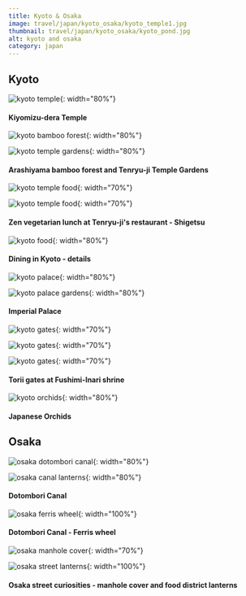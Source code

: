 ```yaml
---
title: Kyoto & Osaka
image: travel/japan/kyoto_osaka/kyoto_temple1.jpg
thumbnail: travel/japan/kyoto_osaka/kyoto_pond.jpg
alt: kyoto and osaka
category: japan
---
```


## Kyoto

![kyoto temple](./assets/img/travel/japan/kyoto_osaka/kyoto_temple2.jpg){: width="80%"}

#### Kiyomizu-dera Temple

![kyoto bamboo forest](./assets/img/travel/japan/kyoto_osaka/kyoto_bamboo.jpg){: width="80%"}

![kyoto temple gardens](./assets/img/travel/japan/kyoto_osaka/kyoto_pond.jpg){: width="80%"}

#### Arashiyama bamboo forest and Tenryu-ji Temple Gardens

![kyoto temple food](./assets/img/travel/japan/kyoto_osaka/kyoto_temple_food1.jpg){: width="70%"}

![kyoto temple food](./assets/img/travel/japan/kyoto_osaka/kyoto_temple_food2.jpg){: width="70%"}

#### Zen vegetarian lunch at Tenryu-ji's restaurant - Shigetsu

![kyoto food](./assets/img/travel/japan/kyoto_osaka/kyoto_food_details.jpg){: width="80%"}

#### Dining in Kyoto - details

![kyoto palace](./assets/img/travel/japan/kyoto_osaka/kyoto_palace.jpg){: width="80%"}

![kyoto palace gardens](./assets/img/travel/japan/kyoto_osaka/kyoto_gardens.jpg){: width="80%"}

#### Imperial Palace

![kyoto gates](./assets/img/travel/japan/kyoto_osaka/kyoto_gates1.jpg){: width="70%"}

![kyoto gates](./assets/img/travel/japan/kyoto_osaka/kyoto_gates2.jpg){: width="70%"}

![kyoto gates](./assets/img/travel/japan/kyoto_osaka/kyoto_gates3.jpg){: width="70%"}

#### Torii gates at Fushimi-Inari shrine

![kyoto orchids](./assets/img/travel/japan/kyoto_osaka/kyoto_orchids.jpg){: width="80%"}

#### Japanese Orchids

## Osaka

![osaka dotombori canal](./assets/img/travel/japan/kyoto_osaka/osaka_canal.jpg){: width="80%"}

![osaka canal lanterns](./assets/img/travel/japan/kyoto_osaka/osaka_canal_lanterns.jpg){: width="80%"}

#### Dotombori Canal

![osaka ferris wheel](./assets/img/travel/japan/kyoto_osaka/osaka_ferris_wheel.jpg){: width="100%"}

#### Dotombori Canal - Ferris wheel

![osaka manhole cover](./assets/img/travel/japan/kyoto_osaka/osaka_cover.jpg){: width="70%"}

![osaka street lanterns](./assets/img/travel/japan/kyoto_osaka/osaka_street_lanterns.jpg){: width="100%"}

#### Osaka street curiosities - manhole cover and food district lanterns
